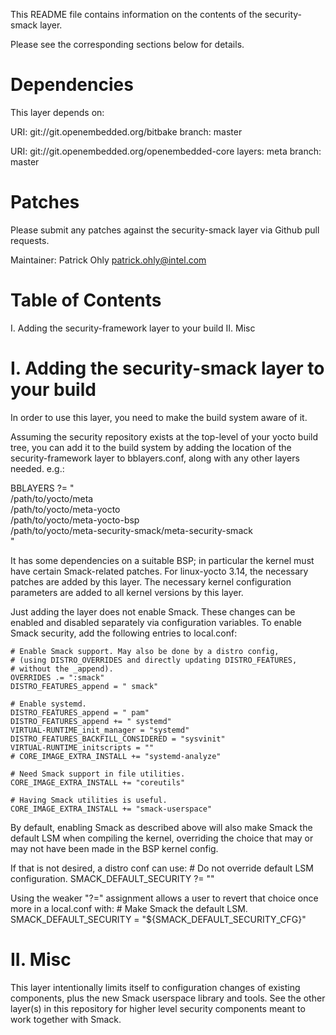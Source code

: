 This README file contains information on the contents of the
security-smack layer.

Please see the corresponding sections below for details.


Dependencies
============

This layer depends on:

  URI: git://git.openembedded.org/bitbake
  branch: master

  URI: git://git.openembedded.org/openembedded-core
  layers: meta
  branch: master


Patches
=======

Please submit any patches against the security-smack layer via Github
pull requests.

Maintainer: Patrick Ohly <patrick.ohly@intel.com>


Table of Contents
=================

  I. Adding the security-framework layer to your build
 II. Misc


I. Adding the security-smack layer to your build
================================================

In order to use this layer, you need to make the build system aware of
it.

Assuming the security repository exists at the top-level of your
yocto build tree, you can add it to the build system by adding the
location of the security-framework layer to bblayers.conf, along with any
other layers needed. e.g.:

  BBLAYERS ?= " \
    /path/to/yocto/meta \
    /path/to/yocto/meta-yocto \
    /path/to/yocto/meta-yocto-bsp \
    /path/to/yocto/meta-security-smack/meta-security-smack \
    "

It has some dependencies on a suitable BSP; in particular the kernel
must have certain Smack-related patches. For linux-yocto 3.14, the
necessary patches are added by this layer. The necessary kernel
configuration parameters are added to all kernel versions by this
layer.

Just adding the layer does not enable Smack. These changes can be
enabled and disabled separately via configuration variables. To enable
Smack security, add the following entries to local.conf:

    # Enable Smack support. May also be done by a distro config,
    # (using DISTRO_OVERRIDES and directly updating DISTRO_FEATURES,
    # without the _append).
    OVERRIDES .= ":smack"
    DISTRO_FEATURES_append = " smack"

    # Enable systemd.
    DISTRO_FEATURES_append = " pam"
    DISTRO_FEATURES_append += " systemd"
    VIRTUAL-RUNTIME_init_manager = "systemd"
    DISTRO_FEATURES_BACKFILL_CONSIDERED = "sysvinit"
    VIRTUAL-RUNTIME_initscripts = ""
    # CORE_IMAGE_EXTRA_INSTALL += "systemd-analyze"

    # Need Smack support in file utilities.
    CORE_IMAGE_EXTRA_INSTALL += "coreutils"

    # Having Smack utilities is useful.
    CORE_IMAGE_EXTRA_INSTALL += "smack-userspace"

By default, enabling Smack as described above will also make Smack
the default LSM when compiling the kernel, overriding the choice
that may or may not have been made in the BSP kernel config.

If that is not desired, a distro conf can use:
    # Do not override default LSM configuration.
    SMACK_DEFAULT_SECURITY ?= ""

Using the weaker "?=" assignment allows a user to revert that
choice once more in a local.conf with:
    # Make Smack the default LSM.
    SMACK_DEFAULT_SECURITY = "${SMACK_DEFAULT_SECURITY_CFG}"

II. Misc
========

This layer intentionally limits itself to configuration changes of
existing components, plus the new Smack userspace library and
tools. See the other layer(s) in this repository for higher level
security components meant to work together with Smack.
